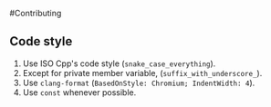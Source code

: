 #Contributing

## Code style

1. Use ISO Cpp's code style (`snake_case_everything`).
2. Except for private member variable, (`suffix_with_underscore_`).
3. Use `clang-format` (`BasedOnStyle: Chromium; IndentWidth: 4`).
4. Use `const` whenever possible.
